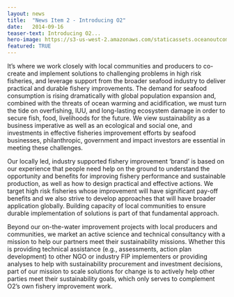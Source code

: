 ```yaml
---
layout: news
title:  "News Item 2 - Introducing O2"
date:   2014-09-16
teaser-text: Introducing O2...
hero-image: https://s3-us-west-2.amazonaws.com/staticassets.oceanoutcomes.org/Denis+Semenov+2.jpg
featured: TRUE
---
```


It’s where we work closely with local communities and producers to co-create and implement solutions to challenging problems in high risk fisheries, and leverage support from the broader seafood industry to deliver practical and durable fishery improvements. The demand for seafood consumption is rising dramatically with global population expansion and, combined with the threats of ocean warming and acidification, we must turn the tide on overfishing, IUU, and long-lasting ecosystem damage in order to secure fish, food, livelihoods for the future. We view sustainability as a business imperative as well as an ecological and social one, and investments in effective fisheries improvement efforts by seafood businesses, philanthropic, government and impact investors are essential in meeting these challenges.

Our locally led, industry supported fishery improvement ‘brand’ is based on our experience that people need help on the ground to understand the opportunity and benefits for improving fishery performance and sustainable production, as well as how to design practical and effective actions. We target high risk fisheries whose improvement will have significant pay-off benefits and we also strive to develop approaches that will have broader application globally. Building capacity of local communities to ensure durable implementation of solutions is part of that fundamental approach. 

Beyond our on-the-water improvement projects with local producers and communities, we market an active science and technical consultancy with a mission to help our partners meet their sustainability missions.  Whether this is providing technical assistance (e.g., assessments, action plan development) to other NGO or industry FIP implementers or providing analyses to help with sustainability procurement and investment decisions, part of our mission to scale solutions for change is to actively help other parties meet their sustainability goals, which only serves to complement O2’s own fishery improvement work.
